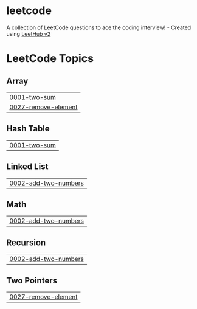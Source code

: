 # leetcode
A collection of LeetCode questions to ace the coding interview! - Created using [LeetHub v2](https://github.com/arunbhardwaj/LeetHub-2.0)

<!---LeetCode Topics Start-->
# LeetCode Topics
## Array
|  |
| ------- |
| [0001-two-sum](https://github.com/danirana/leetcode/tree/master/0001-two-sum) |
| [0027-remove-element](https://github.com/danirana/leetcode/tree/master/0027-remove-element) |
## Hash Table
|  |
| ------- |
| [0001-two-sum](https://github.com/danirana/leetcode/tree/master/0001-two-sum) |
## Linked List
|  |
| ------- |
| [0002-add-two-numbers](https://github.com/danirana/leetcode/tree/master/0002-add-two-numbers) |
## Math
|  |
| ------- |
| [0002-add-two-numbers](https://github.com/danirana/leetcode/tree/master/0002-add-two-numbers) |
## Recursion
|  |
| ------- |
| [0002-add-two-numbers](https://github.com/danirana/leetcode/tree/master/0002-add-two-numbers) |
## Two Pointers
|  |
| ------- |
| [0027-remove-element](https://github.com/danirana/leetcode/tree/master/0027-remove-element) |
<!---LeetCode Topics End-->